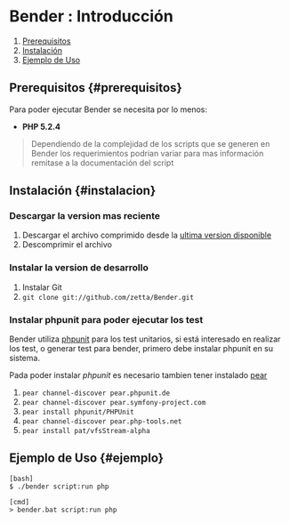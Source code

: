 Bender : Introducción
=====================

  1. [Prerequisitos](#prerequisitos)
  2. [Instalación](#instalacion)
  3. [Ejemplo de Uso](#ejemplo)


Prerequisitos        {#prerequisitos}
-------------

Para poder ejecutar Bender se necesita por lo menos:

- **PHP 5.2.4**

>Dependiendo de la complejidad de los scripts que se generen en Bender los requerimientos podrian variar
>para mas información remitase a la documentación del script


Instalación          {#instalacion}
------------

### Descargar la version mas reciente

  1. Descargar el archivo comprimido desde la [ultima version disponible](http://github.com/zetta/Bender/archives/master) 
  2. Descomprimir el archivo

### Instalar la version de desarrollo 
  
  1. Instalar Git
  2. `git clone git://github.com/zetta/Bender.git`
  

### Instalar phpunit para poder ejecutar los test

Bender utiliza [phpunit](http://www.phpunit.de/manual/current/en/index.html) para los test unitarios, 
si está interesado en realizar los test, o generar test para bender, primero debe instalar phpunit 
en su sistema.

Pada poder instalar *phpunit* es necesario tambien tener instalado [pear](http://pear.php.net/)

  1. `pear channel-discover pear.phpunit.de`
  2. `pear channel-discover pear.symfony-project.com`
  3. `pear install phpunit/PHPUnit`
  4. `pear channel-discover pear.php-tools.net`
  5. `pear install pat/vfsStream-alpha`


Ejemplo de Uso        {#ejemplo}
----------

    [bash]
    $ ./bender script:run php
    
    [cmd]
    > bender.bat script:run php
